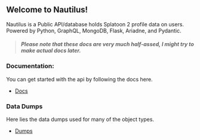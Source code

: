 ## Welcome to Nautilus!
Nautilus is a Public API/database holds Splatoon 2 profile data on users. Powered by Python, GraphQL, MongoDB, Flask, Ariadne, and Pydantic.

> #### *Please note that these docs are very much half-assed, I might try to make actual docs later.*

### Documentation:
You can get started with the api by following the docs here.
- [Docs](docs)

### Data Dumps
Here lies the data dumps used for many of the object types.
- [Dumps](dumps)
